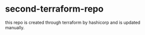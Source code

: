 # second-terraform-repo
this repo is created through terraform by hashicorp and is updated manually.
